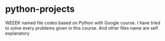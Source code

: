 # python-projects
WEEEK named file codes based on Python with Google course. I have tried to solve every problems given in this course.
And other files name are self explanatory
